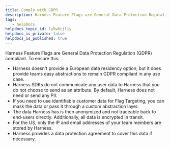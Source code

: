 ```yaml
---
title: Comply with GDPR
description: Harness Feature Flags are General Data Protection Regulation (GDPR) compliant. To ensure this&#58; Harness doesn't provide a European data residency option, but it does provide teams easy abstractions to…
tags: 
   - helpDocs
helpdocs_topic_id: ly5w6cjljy
helpdocs_is_private: false
helpdocs_is_published: true
---
```


Harness Feature Flags are General Data Protection Regulation (GDPR) compliant. To ensure this:

* Harness doesn't provide a European data residency option, but it does provide teams easy abstractions to remain GDPR compliant in any use case.
* Harness SDKs do not communicate any user data to Harness that you do not choose to send as an attribute. By default, Harness does not need or send any PII.
* If you need to use identifiable customer data for Flag Targeting, you can mask the data or pass it through a custom abstraction layer.
* The data Harness has is then anonymized and not traceable back to end-users directly. Additionally, all data is encrypted in transit.
* For the US, only the IP and email addresses of your team members are stored by Harness.
* Harness provides a data protection agreement to cover this data if necessary.

